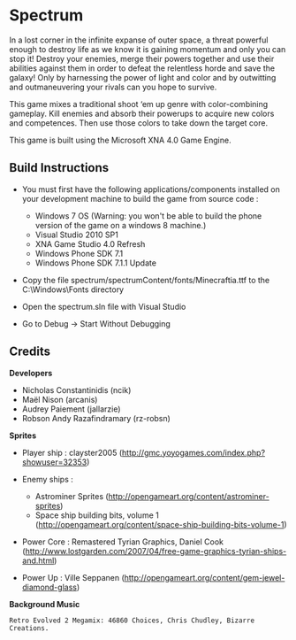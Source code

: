 Spectrum
========

In a lost corner in the infinite expanse of outer space, a threat powerful enough to destroy life as we know it is gaining momentum and only you can stop it! Destroy your enemies, merge their powers together and use their abilities against them in order to defeat the relentless horde and save the galaxy! Only by harnessing the power of light and color and by outwitting and outmaneuvering your rivals can you hope to survive.

This game mixes a traditional shoot ‘em up genre with color-combining gameplay. Kill enemies and absorb their powerups to acquire new colors and competences. Then use those colors to take down the target core.

This game is built using the Microsoft XNA 4.0 Game Engine.


## Build Instructions ##

- You must first have the following applications/components installed on your development machine to build the game from source code :
	- Windows 7 OS (Warning: you won't be able to build the phone version of the game on a windows 8 machine.)
	- Visual Studio 2010 SP1
	- XNA Game Studio 4.0 Refresh
	- Windows Phone SDK 7.1
	- Windows Phone SDK 7.1.1 Update

- Copy the file spectrum/spectrumContent/fonts/Minecraftia.ttf to the C:\Windows\Fonts directory
- Open the spectrum.sln file with Visual Studio
- Go to Debug -> Start Without Debugging


## Credits ##

**Developers**

- Nicholas Constantinidis (ncik)
- Maël Nison (arcanis)
- Audrey Paiement (jallarzie)
- Robson Andy Razafindramary (rz-robsn)

**Sprites** 
	
- Player ship : clayster2005 (http://gmc.yoyogames.com/index.php?showuser=32353)

- Enemy ships : 
	- Astrominer Sprites (http://opengameart.org/content/astrominer-sprites)
	- Space ship building bits, volume 1 (http://opengameart.org/content/space-ship-building-bits-volume-1)

- Power Core : Remastered Tyrian Graphics, Daniel Cook (http://www.lostgarden.com/2007/04/free-game-graphics-tyrian-ships-and.html)

- Power Up : Ville Seppanen (http://opengameart.org/content/gem-jewel-diamond-glass)

**Background Music**

	Retro Evolved 2 Megamix: 46860 Choices, Chris Chudley, Bizarre Creations.
